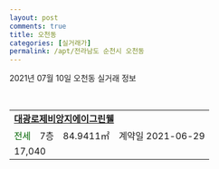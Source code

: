 ```yaml
---
layout: post
comments: true
title: 오천동
categories: [실거래가]
permalink: /apt/전라남도 순천시 오천동
---
```


2021년 07월 10일 오천동 실거래 정보

<script type="text/javascript">
  google.charts.load('current', {'packages':['corechart']});
  google.charts.setOnLoadCallback(drawChart);

  function drawChart() {
    var data = google.visualization.arrayToDataTable([['거래일', '매매', '전월세', '전매'], ['20-07', 3, 8, 0], ['20-08', 5, 11, 0], ['20-09', 3, 68, 0], ['20-10', 4, 35, 0], ['20-11', 4, 25, 0], ['20-12', 3, 7, 0], ['21-01', 1, 3, 0], ['21-02', 1, 3, 0], ['21-03', 2, 6, 0], ['21-04', 2, 19, 0], ['21-05', 3, 206, 0], ['21-06', 4, 56, 0], ['21-07', 0, 7, 0]]);

    var options = {
      title: '최근 1년간 유형별 거래량 추이',
      legend: { position: 'bottom' }
    };

    var chart = new google.visualization.LineChart(document.getElementById('columnchart_material'));
    chart.draw(data, (options));년간 
  }
</script>

<div id="columnchart_material" style="width: 95%; margin-left: -35px; display: block"></div>
<br>
<table>
  <tr>
    <td colspan="4" style="font-weight: bold;"><a href="https://search.naver.com/search.naver?query=오천동 대광로제비앙지에이그린웰">대광로제비앙지에이그린웰</a></td>
  </tr>
    
  <tr>
    <td><a style="color: darkgreen">전세</a></td>
    <td>7층</td>
    <td>84.9411㎡</td>
    <td>계약일 2021-06-29</td>
  </tr>
  <tr>
    <td colspan="4">17,040</td>
  </tr>
    
</table>
    